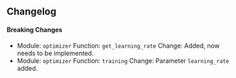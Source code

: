 ## Changelog

#### Breaking Changes

- Module: `optimizer` Function: `get_learning_rate` Change: Added, now needs to be implemented.
- Module: `optimizer` Function: `training` Change: Parameter `learning_rate` added.